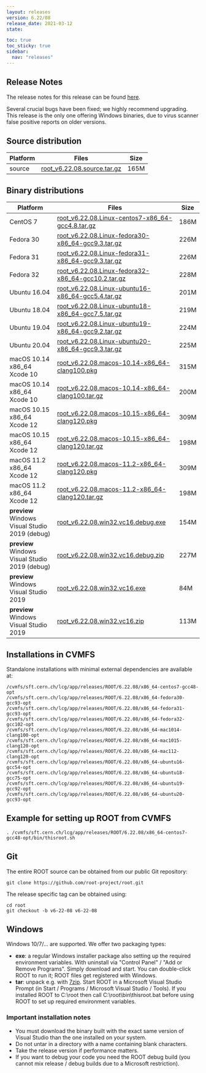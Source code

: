 ```yaml
---
layout: releases
version: 6.22/08
release_date: 2021-03-12
state:

toc: true
toc_sticky: true
sidebar:
  nav: "releases"
---
```



## Release Notes

The release notes for this release can be found [here](https://root.cern/doc/v622/release-notes.html#release-6.2208).

Several crucial bugs have been fixed; we highly recommend upgrading.
This release is the only one offering Windows binaries, due to virus scanner false positive reports on older versions.

## Source distribution

| Platform       | Files | Size |
|-----------|-------|-----|
| source | [root_v6.22.08.source.tar.gz](https://root.cern/download/root_v6.22.08.source.tar.gz) | 165M |


## Binary distributions

| Platform       | Files | Size |
|-----------|-------|-----|
| CentOS 7 | [root_v6.22.08.Linux-centos7-x86_64-gcc4.8.tar.gz](https://root.cern/download/root_v6.22.08.Linux-centos7-x86_64-gcc4.8.tar.gz) | 186M |
| Fedora 30 | [root_v6.22.08.Linux-fedora30-x86_64-gcc9.3.tar.gz](https://root.cern/download/root_v6.22.08.Linux-fedora30-x86_64-gcc9.3.tar.gz) | 226M |
| Fedora 31 | [root_v6.22.08.Linux-fedora31-x86_64-gcc9.3.tar.gz](https://root.cern/download/root_v6.22.08.Linux-fedora31-x86_64-gcc9.3.tar.gz) | 226M |
| Fedora 32 | [root_v6.22.08.Linux-fedora32-x86_64-gcc10.2.tar.gz](https://root.cern/download/root_v6.22.08.Linux-fedora32-x86_64-gcc10.2.tar.gz) | 228M |
| Ubuntu 16.04 | [root_v6.22.08.Linux-ubuntu16-x86_64-gcc5.4.tar.gz](https://root.cern/download/root_v6.22.08.Linux-ubuntu16-x86_64-gcc5.4.tar.gz) | 201M |
| Ubuntu 18.04 | [root_v6.22.08.Linux-ubuntu18-x86_64-gcc7.5.tar.gz](https://root.cern/download/root_v6.22.08.Linux-ubuntu18-x86_64-gcc7.5.tar.gz) | 219M |
| Ubuntu 19.04 | [root_v6.22.08.Linux-ubuntu19-x86_64-gcc9.2.tar.gz](https://root.cern/download/root_v6.22.08.Linux-ubuntu19-x86_64-gcc9.2.tar.gz) | 224M |
| Ubuntu 20.04 | [root_v6.22.08.Linux-ubuntu20-x86_64-gcc9.3.tar.gz](https://root.cern/download/root_v6.22.08.Linux-ubuntu20-x86_64-gcc9.3.tar.gz) | 225M |
| macOS 10.14 x86_64 Xcode 10 | [root_v6.22.08.macos-10.14-x86_64-clang100.pkg](https://root.cern/download/root_v6.22.08.macos-10.14-x86_64-clang100.pkg) | 315M |
| macOS 10.14 x86_64 Xcode 10 | [root_v6.22.08.macos-10.14-x86_64-clang100.tar.gz](https://root.cern/download/root_v6.22.08.macos-10.14-x86_64-clang100.tar.gz) | 200M |
| macOS 10.15 x86_64 Xcode 12 | [root_v6.22.08.macos-10.15-x86_64-clang120.pkg](https://root.cern/download/root_v6.22.08.macos-10.15-x86_64-clang120.pkg) | 309M |
| macOS 10.15 x86_64 Xcode 12 | [root_v6.22.08.macos-10.15-x86_64-clang120.tar.gz](https://root.cern/download/root_v6.22.08.macos-10.15-x86_64-clang120.tar.gz) | 198M |
| macOS 11.2 x86_64 Xcode 12 | [root_v6.22.08.macos-11.2-x86_64-clang120.pkg](https://root.cern/download/root_v6.22.08.macos-11.2-x86_64-clang120.pkg) | 309M |
| macOS 11.2 x86_64 Xcode 12 | [root_v6.22.08.macos-11.2-x86_64-clang120.tar.gz](https://root.cern/download/root_v6.22.08.macos-11.2-x86_64-clang120.tar.gz) | 198M |
| **preview** Windows Visual Studio 2019 (debug) | [root_v6.22.08.win32.vc16.debug.exe](https://root.cern/download/root_v6.22.08.win32.vc16.debug.exe) | 154M |
| **preview** Windows Visual Studio 2019 (debug) | [root_v6.22.08.win32.vc16.debug.zip](https://root.cern/download/root_v6.22.08.win32.vc16.debug.zip) | 227M |
| **preview** Windows Visual Studio 2019 | [root_v6.22.08.win32.vc16.exe](https://root.cern/download/root_v6.22.08.win32.vc16.exe) |  84M |
| **preview** Windows Visual Studio 2019 | [root_v6.22.08.win32.vc16.zip](https://root.cern/download/root_v6.22.08.win32.vc16.zip) | 113M |

## Installations in CVMFS

Standalone installations with minimal external dependencies are available at:
~~~
/cvmfs/sft.cern.ch/lcg/app/releases/ROOT/6.22.08/x86_64-centos7-gcc48-opt
/cvmfs/sft.cern.ch/lcg/app/releases/ROOT/6.22.08/x86_64-fedora30-gcc93-opt
/cvmfs/sft.cern.ch/lcg/app/releases/ROOT/6.22.08/x86_64-fedora31-gcc93-opt
/cvmfs/sft.cern.ch/lcg/app/releases/ROOT/6.22.08/x86_64-fedora32-gcc102-opt
/cvmfs/sft.cern.ch/lcg/app/releases/ROOT/6.22.08/x86_64-mac1014-clang100-opt
/cvmfs/sft.cern.ch/lcg/app/releases/ROOT/6.22.08/x86_64-mac1015-clang120-opt
/cvmfs/sft.cern.ch/lcg/app/releases/ROOT/6.22.08/x86_64-mac112-clang120-opt
/cvmfs/sft.cern.ch/lcg/app/releases/ROOT/6.22.08/x86_64-ubuntu16-gcc54-opt
/cvmfs/sft.cern.ch/lcg/app/releases/ROOT/6.22.08/x86_64-ubuntu18-gcc75-opt
/cvmfs/sft.cern.ch/lcg/app/releases/ROOT/6.22.08/x86_64-ubuntu19-gcc92-opt
/cvmfs/sft.cern.ch/lcg/app/releases/ROOT/6.22.08/x86_64-ubuntu20-gcc93-opt
~~~


## Example for setting up ROOT from CVMFS

~~~
. /cvmfs/sft.cern.ch/lcg/app/releases/ROOT/6.22.08/x86_64-centos7-gcc48-opt/bin/thisroot.sh
~~~

## Git

The entire ROOT source can be obtained from our public Git repository:

~~~
git clone https://github.com/root-project/root.git
~~~
The release specific tag can be obtained using:
~~~
cd root
git checkout -b v6-22-08 v6-22-08
~~~


## Windows

Windows 10/7/... are supported. We offer two packaging types:

 * **exe**: a regular Windows installer package also setting up the required environment variables. With uninstall via "Control Panel" / "Add or Remove Programs". Simply download and start. You can double-click ROOT to run it; ROOT files get registered with Windows.
 * **tar**: unpack e.g. with [7zip](https://www.7-zip.org). Start ROOT in a Microsoft Visual Studio Prompt (in Start / Programs / Microsoft Visual Studio / Tools). If you installed ROOT to C:\root then call C:\root\bin\thisroot.bat before using ROOT to set up required environment variables.

### Important installation notes

 * You must download the binary built with the exact same version of Visual Studio than the one installed on your system.
 * Do not untar in a directory with a name containing blank characters.
 * Take the release version if performance matters.
 * If you want to debug your code you need the ROOT debug build (you cannot mix release / debug builds due to a Microsoft restriction).
